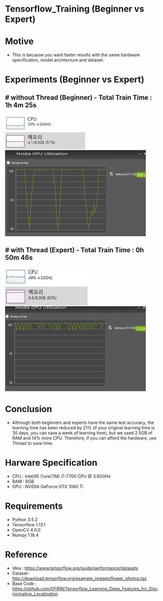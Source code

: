 # Tensorflow_Training (Beginner vs Expert)

# Motive
- This is because you want faster results with the same hardware specification, model architecture and dataset.

# Experiments (Beginner vs Expert)

## # without Thread (Beginner) - Total Train Time : 1h 4m 25s
![result](./results/without_Thread_CPU_RAM.gif)
![result](./results/without_Thread_GPU.gif)

## # with Thread (Expert) - Total Train Time : 0h 50m 46s
![result](./results/with_Thread_CPU_RAM.gif)
![result](./results/with_Thread_GPU.gif)

# Conclusion
- Although both beginners and experts have the same test accuracy, the learning time has been reduced by 21% (if your original learning time is 30 days, you can save a week of learning time), but we used 2.5GB of RAM and 14% more CPU. Therefore, if you can afford the hardware, use Thread to save time.

# Harware Specification
- CPU : Intel(R) Core(TM) i7-7700 CPU @ 3.60GHz
- RAM : 8GB
- GPU : NVIDIA GeForce GTX 1080 Ti

# Requirements
- Python 3.5.2
- Tensorflow 1.13.1
- OpenCV 4.0.0
- Numpy 1.16.4

# Reference
- Idea : https://www.tensorflow.org/guide/performance/datasets
- Dataset : http://download.tensorflow.org/example_images/flower_photos.tgz
- Base Code : https://github.com/OFRIN/Tensorflow_Learning_Deep_Features_for_Discriminative_Localization

